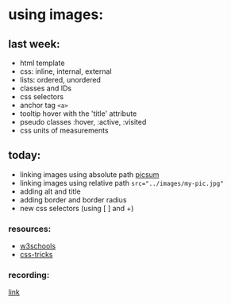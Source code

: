 # using images:

## last week:

- html template
- css: inline, internal, external
- lists: ordered, unordered
- classes and IDs
- css selectors
- anchor tag `<a>`
- tooltip hover with the 'title' attribute
- pseudo classes :hover, :active, :visited
- css units of measurements

## today:

- linking images using absolute path [picsum](https://picsum.photos/)
- linking images using relative path `src="../images/my-pic.jpg"`
- adding alt and title
- adding border and border radius
- new css selectors (using [ ] and +)

### resources:

- [w3schools](https://www.w3schools.com/tags/tag_img.asp)
- [css-tricks](https://css-tricks.com/)

### recording:

[link](https://us02web.zoom.us/rec/share/gDxF6HvKO2ZF_mkbqWNvJKcVsryV0CgPOuRR7_-SsSj8ML2k4SOvFMnncOsBRjvZ.6n9rDuwdyPT4e0o9?startTime=1680506391000)
